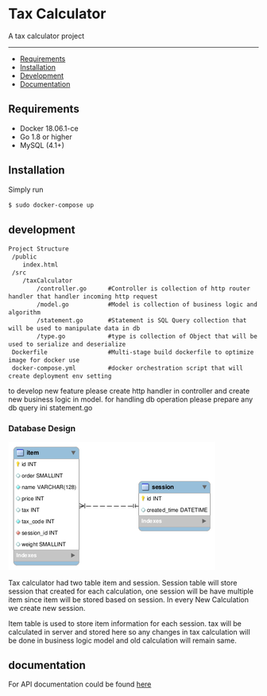 # Tax Calculator
A tax calculator project

---------------------------------------
 * [Requirements](#requirements)
 * [Installation](#installation)
 * [Development](#development)
 * [Documentation](#documentation)

 ## Requirements
  * Docker 18.06.1-ce
  * Go 1.8 or higher
  * MySQL (4.1+)

## Installation
Simply run 
```bash
$ sudo docker-compose up
```

## development
```
Project Structure
 /public
    index.html
 /src                     
    /taxCalculator
        /controller.go      #Controller is collection of http router handler that handler incoming http request
        /model.go           #Model is collection of business logic and algorithm
        /statement.go       #Statement is SQL Query collection that will be used to manipulate data in db
        /type.go            #type is collection of Object that will be used to serialize and deserialize
 Dockerfile                 #Multi-stage build dockerfile to optimize image for docker use
 docker-compose.yml         #docker orchestration script that will create deployment env setting 
```

to develop new feature please create http handler in controller and create new business logic in model. for handling db operation please prepare any db query ini statement.go

### Database Design
![ERD Diagram](https://github.com/ichsanrp/tax-calculator/blob/master/ERD.png "Tax Calculator ERD")

Tax calculator had two table item and session. Session table will store session that created for each calculation, one session will be have multiple item since item will be stored based on session. In every New Calculation we create new session.

Item table is used to store item information for each session. tax will be calculated in server and stored here so any changes in tax calculation will be done in business logic model and old calculation will remain same.

## documentation
For API documentation could be found [here](https://documenter.getpostman.com/view/4946571/RWaGVVmS)